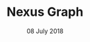 ---
layout: project_page
title: "Nexus Graph"
excerpt: "A knowledge based AI approach to find more clients"
imgurl: /assets/images/nexusgraph/nexusgraph_teaser.png
gitlink: https://github.com/piy0999/NexusChain
projectdate: 08 July 2018
date: 08 July 2018
images:
  - /assets/images/nexusgraph/nexus_webapp_home.png
  - /assets/images/nexusgraph/nexus_webapp_search_form.png
  - /assets/images/nexusgraph/nexus_webapp_search_result.png
  - /assets/images/nexusgraph/nexusgraph_event.jpeg
projectdescription: "NexusGraph is a visualisation tool creating relationship graphs utitlising data from linkedin, relevant websites and crawling thousands of relevant search results to identify potential clients for your company or clients who might be looking for financial services/investments. It takes a knowledge based AI approach to solve problems in the domain of private equity, investment, wealth management and even in marketing/promotions campaign to identify potential clients </br>
The Dataset for visualisation consists of: </br>
1. The data of companies was taken from crunchbase.com </br>
2. The data of investors of above companies from Bloomberg </br>
3. News articles relating the companies and investors from crawling google search results </br> 
"
teamdesc: The project was developed by a team of 6 within 24 hours for Societe Generale FinHack
technology_stack: 
  - Knowledge based AI model based on Keras and Tensorflow
  - d3.js for advanced graphing and visualizations 
  - Javascript and Bootstrap based web & mobile compatible app
team:
  member1:
    link: https://piyushjha.me
    name: Piyush Jha
  member2:
    link: https://waqasali.dev
    name: Waqas Ali
  member3:
    link: https://www.linkedin.com/in/tarun-sudhams-560a6815a/
    name: Tarun Sudhams
  member4:
    link: https://www.linkedin.com/in/charleswongsk/
    name: Charles Wong
  member5:
    link: https://www.linkedin.com/in/johnhorsema/
    name: Jonathan Ma
  member6:
    link: https://www.linkedin.com/in/wing-san-luk-517766ab/
    name: Wing San Luk
---